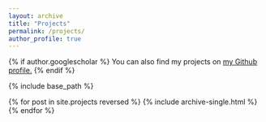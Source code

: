 ```yaml
---
layout: archive
title: "Projects"
permalink: /projects/
author_profile: true
---
```


{% if author.googlescholar %}
  You can also find my projects on <u><a href="{{https://github.com/prateekkp20}}">my Github profile</a>.</u>
{% endif %}

{% include base_path %}

{% for post in site.projects reversed %}
  {% include archive-single.html %}
{% endfor %}
